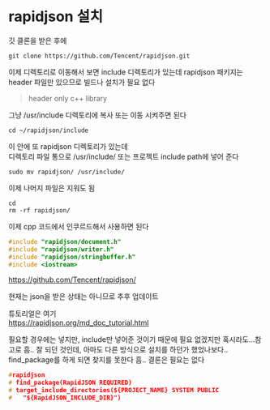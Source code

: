 # rapidjson 설치

깃 클론을 받은 후에 
```
git clone https://github.com/Tencent/rapidjson.git
```

이제 디렉토리로 이동해서 보면 include 디렉토리가 있는데 rapidjson 패키지는  
header 파일만 있으므로 빌드나 설치가 필요 없다   

> header only c++ library

그냥 /usr/include 디렉토리에 복사 또는 이동 시켜주면 된다     

```
cd ~/rapidjson/include
```
이 안에 또 rapidjson 디렉토리가 있는데  
디렉토리 파일 통으로 /usr/include/ 또는 프로젝트 include path에 넣어 준다 

```
sudo mv rapidjson/ /usr/include/
```

이제 나머지 파일은 지워도 됨

```
cd
rm -rf rapidjson/
```


이제 cpp 코드에서 인쿠르드해서 사용하면 된다 
```cpp
#include "rapidjson/document.h"
#include "rapidjson/writer.h"
#include "rapidjson/stringbuffer.h"
#include <iostream>
```


https://github.com/Tencent/rapidjson/

현재는 json을 받은 상태는 아니므로 추후 업데이트 

튜토리얼은  여기  
https://rapidjson.org/md_doc_tutorial.html


필요할 경우에는 넣지만, include만 넣어준 것이기 때문에 필요 없겠지만 혹시라도...참고로
흠.. 잘 되던 것인데, 아마도 다른 방식으로 설치를 하던가 했었나보다..  
find_package를 하게 되면 찾지를 못한다  흠.. 결론은 필요는 없다 
```c
#rapidjson
# find_package(RapidJSON REQUIRED)
# target_include_directories(${PROJECT_NAME} SYSTEM PUBLIC
#   "${RapidJSON_INCLUDE_DIR}")
```
